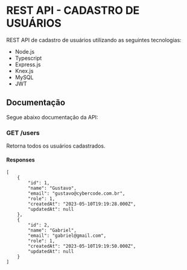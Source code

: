 # REST API - CADASTRO DE USUÁRIOS
REST API de cadastro de usuários utilizando as seguintes tecnologias:

<ul>
    <li>Node.js</li>
    <li>Typescript</li>
    <li>Express.js</li>
    <li>Knex.js</li>
    <li>MySQL</li>
    <li>JWT</li>
</ul>

## Documentação
Segue abaixo documentação da API:

### GET /users
Retorna todos os usuários cadastrados.
#### Responses
```
[
	{
		"id": 1,
		"name": "Gustavo",
		"email": "gustavo@cybercode.com.br",
		"role": 1,
		"createdAt": "2023-05-10T19:19:28.000Z",
		"updatedAt": null
	},
	{
		"id": 2,
		"name": "Gabriel",
		"email": "gabriel@gmail.com",
		"role": 1,
		"createdAt": "2023-05-10T19:19:50.000Z",
		"updatedAt": null
	}
]
```